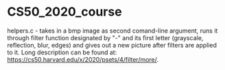 # CS50_2020_course

helpers.c - takes in a bmp image as second comand-line argument, runs it through filter function designated by "-" and its first letter (grayscale, reflection, blur, edges) and gives out a new picture after filters are applied to it. Long description can be found at: https://cs50.harvard.edu/x/2020/psets/4/filter/more/.
